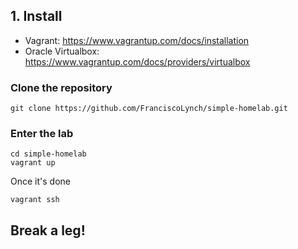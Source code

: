 ## 1. Install

- Vagrant: https://www.vagrantup.com/docs/installation
- Oracle Virtualbox: https://www.vagrantup.com/docs/providers/virtualbox

### Clone the repository

```
git clone https://github.com/FranciscoLynch/simple-homelab.git
```

### Enter the lab

```
cd simple-homelab 
vagrant up
```

Once it's done

```
vagrant ssh
```

## Break a leg!